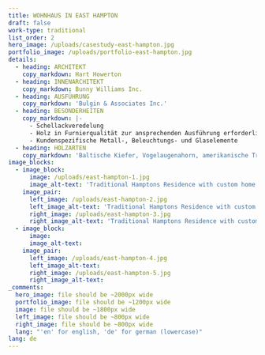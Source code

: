 ```yaml
---
title: WOHNHAUS IN EAST HAMPTON
draft: false
work-type: traditional
list_order: 2
hero_image: /uploads/casestudy-east-hampton.jpg
portfolio_image: /uploads/portfolio-east-hampton.jpg
details:
  - heading: ARCHITEKT
    copy_markdown: Hart Howerton
  - heading: INNENARCHITEKT
    copy_markdown: Bunny Williams Inc.
  - heading: AUSFÜHRUNG
    copy_markdown: 'Bulgin & Associates Inc.'
  - heading: BESONDERHEITEN
    copy_markdown: |-
      - Schellackveredelung
      - Holz in Furnierqualität zur ansprechenden Ausführung erforderlich
      - Kundenspezifische Metall-, Beleuchtungs- und Glaselemente
  - heading: HOLZARTEN
    copy_markdown: 'Baltische Kiefer, Vogelaugenahorn, amerikanische Traubenkirsche,  amerikanische Weißeiche'
image_blocks:
  - image_block:
      image: /uploads/east-hampton-1.jpg
      image_alt-text: 'Traditional Hamptons Residence with custom home office including desk and cabinetry. Custom metalwork, woodwork and joinery.'
    image_pair:
      left_image: /uploads/east-hampton-2.jpg
      left_image_alt-text: 'Traditional Hamptons Residence with custom woodwork and joinery design, metalwork and hardware.'
      right_image: /uploads/east-hampton-3.jpg
      right_image_alt-text: 'Traditional Hamptons Residence with custom bathroom. Design includes custom metalwork, glass work, hardware, woodwork and joinery.'
  - image_block:
      image:
      image_alt-text:
    image_pair:
      left_image: /uploads/east-hampton-4.jpg
      left_image_alt-text:
      right_image: /uploads/east-hampton-5.jpg
      right_image_alt-text:
_comments:
  hero_image: file should be ~2000px wide
  portfolio_image: file should be ~1200px wide
  image: file should be ~1800px wide
  left_image: file should be ~800px wide
  right_image: file should be ~800px wide
  lang: "'en' for english, 'de' for german (lowercase)"
lang: de
---
```


